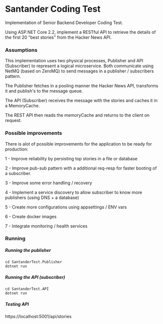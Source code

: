 # Santander Coding Test

Implementation of Senior Backend Developer Coding Test.

Using ASP.NET Core 2.2, implement a RESTful API to retrieve the details of the first 20 "best
stories" from the Hacker News API.

### Assumptions

This implementation uses two physical processes, Publisher and API (Subscriber) to represent a logical microservice.
Both communicate using NetMQ (based on ZeroMQ) to send messages in a publisher / subscribers pattern.

The Publisher fetches in a pooling manner the Hacker News API, transforms it and publish's to the message queue.

The API (Subscriber) receives the message with the stories and caches it in a MemoryCache.

The REST API then reads the memoryCache and returns to the client on request.

### Possible improvements

There is alot of possible improvements for the application to be ready for production:

1 - Improve reliability by persisting top stories in a file or database

2 - Improve pub-sub pattern with a additional req-resp for faster booting of a subscriber.

3 - Improve some error handling / recovery

4 - Implement a service discovery to allow subscriber to know more publishers (using DNS + a database)

5 - Create more configurations using appsettings / ENV vars

6 - Create docker images

7 - Integrate monitoring / health services

### Running

##### Running the publisher

```
cd SantanderTest.Publisher
dotnet run
```

##### Running the API (subscriber)

```
cd SantanderTest.API
dotnet run
```

##### Testing API

https://localhost:5001/api/stories

